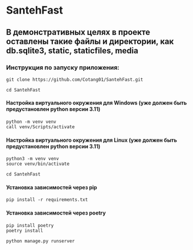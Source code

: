 # SantehFast
## В демонстративных целях в проекте оставлены такие файлы и директории, как db.sqlite3, static, staticfiles, media
### Инструкция по запуску приложения:
```
git clone https://github.com/Cotang01/SantehFast.git
```
```
cd SantehFast
```
#### Настройка виртуального окружения для Windows (уже должен быть предустановлен python версии 3.11)
```
python -m venv venv
call venv/Scripts/activate
```
#### Настройка виртуального окружения для Linux (уже должен быть предустановлен python версии 3.11)
```
python3 -m venv venv
source venv/bin/activate
```
```
cd SantehFast
```
#### Установка зависимостей через pip
```
pip install -r requirements.txt
```
#### Установка зависимостей через poetry
```
pip install poetry
poetry install
```
```
python manage.py runserver
```
